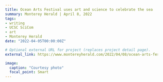 ```yaml
---
title: Ocean Arts Festival uses art and science to celebrate the sea
summary: Monterey Herald | April 8, 2022
tags:
- writing
- UCSC SciCom
- art
- Monterey Herald
date: "2022-04-05T00:00:00Z"

# Optional external URL for project (replaces project detail page).
external_link: https://www.montereyherald.com/2022/04/08/ocean-arts-festival-uses-art-and-science-to-celebrate-the-sea/

image:
  caption: "Courtesy photo"
  focal_point: Smart
---
```

